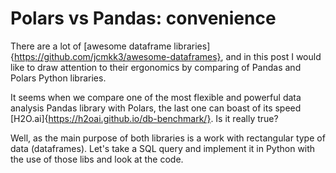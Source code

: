 # Polars vs Pandas: convenience

There are a lot of [awesome dataframe libraries]{https://github.com/jcmkk3/awesome-dataframes},
and in this post I would like to draw attention to their ergonomics by comparing of Pandas and 
Polars Python libraries.


It seems when we compare one of the most flexible and powerful data analysis Pandas library 
with Polars, the last one can boast of its speed 
[H2O.ai]{https://h2oai.github.io/db-benchmark/}. Is it really true?

Well, as the main purpose of both libraries is a work with rectangular type of data (dataframes).
Let's take a SQL query and implement it in Python with the use of those libs and look at the code.

